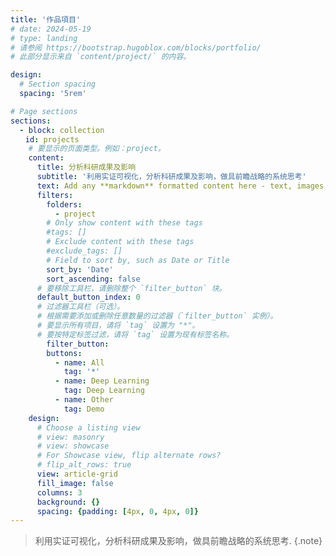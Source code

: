```yaml
---
title: '作品項目'
# date: 2024-05-19
# type: landing
# 请参阅 https://bootstrap.hugoblox.com/blocks/portfolio/  
# 此部分显示来自 `content/project/` 的内容。

design:
  # Section spacing
  spacing: '5rem'

# Page sections
sections:
  - block: collection
　　id: projects
    # 要显示的页面类型。例如：project。
    content:
      title: 分析科研成果及影响
      subtitle: '利用实证可视化，分析科研成果及影响，做具前瞻战略的系统思考'
      text: Add any **markdown** formatted content here - text, images, videos, galleries - and even HTML code!
      filters:
        folders:
          - project
        # Only show content with these tags
        #tags: []
        # Exclude content with these tags
        #exclude_tags: []
        # Field to sort by, such as Date or Title
        sort_by: 'Date'
        sort_ascending: false
      # 要移除工具栏，请删除整个 `filter_button` 块。
      default_button_index: 0
      # 过滤器工具栏（可选）。
      # 根据需要添加或删除任意数量的过滤器（`filter_button` 实例）。
      # 要显示所有项目，请将 `tag` 设置为 "*"。
      # 要按特定标签过滤，请将 `tag` 设置为现有标签名称。
        filter_button:
        buttons:
          - name: All
            tag: '*'
          - name: Deep Learning
            tag: Deep Learning
          - name: Other
            tag: Demo
    design:
      # Choose a listing view
      # view: masonry 
      # view: showcase
      # For Showcase view, flip alternate rows?
      # flip_alt_rows: true
      view: article-grid
      fill_image: false
      columns: 3
      background: {}
      spacing: {padding: [4px, 0, 4px, 0]}
---
```

> 利用实证可视化，分析科研成果及影响，做具前瞻战略的系统思考. 
{.note} 